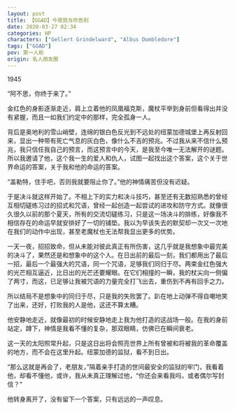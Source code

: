 ```yaml
---
layout: post
title: 【GGAD】今夜我与你告别
date: 2020-03-27 02:34
categories: HP
characters: ["Gellert Grindelward", "Albus Dumbledore"]
tags: ["GGAD"]
pov: 第一人称
origin: 名人朋友圈
---
```


1945

“阿不思，你终于来了。”

金红色的身影逐渐走近，肩上立着他的凤凰福克斯，魔杖平举到身前但看得出并没有紧握，而且一如我们约定中的那样，完全孤身一人。

背后是奥地利的雪山峭壁，连绵的银白色反光到不远处的纽蒙加德城堡上再反射回来，显出一种带有死亡气息的灰白色，像什么不吉的预兆。不过我从来不信什么预兆，我只信任我自己的预言，而这预言中的今天，是我至今唯一无法解开的谜题。所以我邀请了他，这个我一生的爱人和仇人，试图一起找出这个答案，这个关于世界命运的答案，关于我和他的命运的答案。

“盖勒特，住手吧，否则我就要阻止你了。”他的神情痛苦但没有迟疑。

于是决斗就这样开始了。不相上下的实力和决斗技巧，甚至还有无数招熟悉的曾经互相切磋练习过的招式和咒语，曾经一起创造一起尝试的进攻和防守方式。就像很久很久以前的那个夏天，所有的交流切磋练习，只是这一场决斗的排练，好像我不相信存在的命运早就安排好了一切的铺垫。我以为早该失去的默契却一次又一次地在我们的动作中出现，甚至老魔杖也无法帮我显出更多的优势。

一天一夜，招招致命，但从未能对彼此真正有所伤害，这几乎就是我想象中最完美的决斗了，果然还是和想象中的这个人。在日出前的最后一刻，我们都用出了最后一招，最后一个最强大的咒语，同一个咒语，足够我们同归于尽。两束金红色强大的光芒相互逼近，比日出的光芒还要耀眼。在它们相撞的一瞬，我的杖尖向一侧偏了两寸，而这，已足够让我被咒语的力量完全打飞出去，重伤到不再有回手之力。

所以结局不是想象中的同归于尽，只是我的失败罢了。趴在地上动弹不得自嘲地笑了出来，还好，打败我的人是他，这还不算太糟。

他安静地走近，就像最初的时候安静地走上我为他打造的这战场一般。在我的身前站定，蹲下，神情是我看不懂的复杂，那双眼睛，仿佛已在瞬间衰老。

这一天的太阳照常升起，只是这日出将会照亮世界上所有曾被和将被我的革命覆盖的地方，而不会在这里升起。纽蒙加德的监狱，看不到日出。

“那么这就是再会了，老朋友，”隔着亲手打造的世间最安全的监狱的牢门，我看着他，却看不懂他，或许，我从未真正理解过他，“你还会来看我吗，或者偶尔写封信？”

他转身离开了，没有留下一个答案，只有远远的一声叹息。
